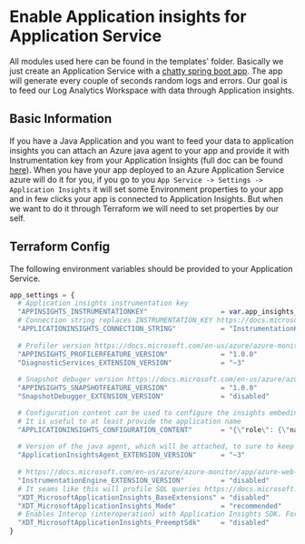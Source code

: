 # Enable Application insights for Application Service
All modules used here can be found in the templates' folder. Basically we just create an Application Service with a [chatty spring boot app](../../../../spring-boot/chatty-spring-app/README.md).
The app will generate every couple of seconds random logs and errors. Our goal is to feed our Log Analytics Workspace with data through Application insights.

## Basic Information
If you have a Java Application and you want to feed your data to application insights you can attach an Azure java agent 
to your app and provide it with Instrumentation key from your Application Insights (full doc can be found [here](https://docs.microsoft.com/en-us/azure/azure-monitor/app/java-in-process-agent)).
When you have your app deployed to an Azure Application Service azure will do it for you, if you go to you `App Service -> Settings -> Application Insights` 
it will set some Environment properties to your app and in few clicks your app is connected to Application Insights. But when we want to do it through Terraform we will need to set
properties by our self.

## Terraform Config
The following environment variables should be provided to your Application Service.
```terraform
app_settings = {
  # Application insights instrumentation key
  "APPINSIGHTS_INSTRUMENTATIONKEY"                  = var.app_insights_key
  # Connection string replaces INSTRUMENTATION_KEY https://docs.microsoft.com/en-us/azure/azure-monitor/app/sdk-connection-string
  "APPLICATIONINSIGHTS_CONNECTION_STRING"           = "InstrumentationKey=${var.app_insights_key}"
  
  # Profiler version https://docs.microsoft.com/en-us/azure/azure-monitor/app/profiler#enable-profiler-manually-or-with-azure-resource-manager
  "APPINSIGHTS_PROFILERFEATURE_VERSION"             = "1.0.0"
  "DiagnosticServices_EXTENSION_VERSION"            = "~3"
  
  # Snapshot debuger version https://docs.microsoft.com/en-us/azure/azure-monitor/app/snapshot-debugger (currently supports only .NET apps)
  "APPINSIGHTS_SNAPSHOTFEATURE_VERSION"             = "1.0.0"
  "SnapshotDebugger_EXTENSION_VERSION"              = "disabled"

  # Configuration content can be used to configure the insights embeding https://docs.microsoft.com/en-us/azure/azure-monitor/app/java-standalone-config
  # It is useful to at least provide the application name
  "APPLICATIONINSIGHTS_CONFIGURATION_CONTENT"       = "{\"role\": {\"name\": \"${var.naming.as_name}\"}}"
  
  # Version of the java agent, which will be attached, to sure to keep this version up to date
  "ApplicationInsightsAgent_EXTENSION_VERSION"      = "~3"
  
  # https://docs.microsoft.com/en-us/azure/azure-monitor/app/azure-web-apps-net#application-settings-definitions
  "InstrumentationEngine_EXTENSION_VERSION"         = "disabled"
  # It seams like this will profile SQL queries https://docs.microsoft.com/en-us/azure/azure-monitor/app/azure-web-apps-net#application-settings-definitions
  "XDT_MicrosoftApplicationInsights_BaseExtensions" = "disabled"
  "XDT_MicrosoftApplicationInsights_Mode"           = "recommended"
  # Enables Interop (interoperation) with Application Insights SDK. For ASP.NET Core apps only. https://docs.microsoft.com/en-us/azure/azure-monitor/app/azure-web-apps-net-core?tabs=Windows%2Cwindows#application-settings-definitions
  "XDT_MicrosoftApplicationInsights_PreemptSdk"     = "disabled"
}
```


